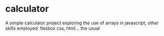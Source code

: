 # calculator

A simple calculator project exploring the use of arrays in javascript, other skills employed: flexbox css, html... the usual